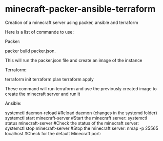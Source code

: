 # minecraft-packer-ansible-terraform
Creation of a minecraft server using packer, ansible and terraform


Here is a list of commande to use:

Packer:

packer build packer.json. 

This will run the packer.json file and create an image of the instance 


Terraform:

terraform init 
terraform plan
terraform apply

These command will run terraform and use the previously created image to create the minecraft server and run it 

Ansible: 

systemctl daemon-reload                         #Reload daemon (changes in the systemd folder)
systemctl start minecraft-server                #Start the minecraft server: 
systemctl status minecraft-server               #Check the status of the minecraft server: 
systemctl stop minecraft-server                 #Stop the minecraft server: 
nmap -p 25565 localhost                         #Check for the default Minecraft port: 
